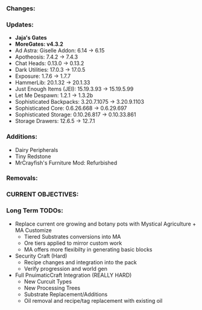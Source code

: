### Changes:

### Updates:
- **Jaja's Gates**
- **MoreGates: v4.3.2**
- Ad Astra: Giselle Addon: 6.14 -> 6.15
- Apotheosis: 7.4.2 -> 7.4.3
- Chat Heads: 0.13.0 -> 0.13.2
- Dark Utilities: 17.0.3 -> 17.0.5
- Exposure: 1.7.6 -> 1.7.7
- HammerLib: 20.1.32 -> 20.1.33
- Just Enough Items (JEI): 15.19.3.93 -> 15.19.5.99
- Let Me Despawn: 1.2.1 -> 1.3.2b
- Sophisticated Backpacks: 3.20.7.1075 -> 3.20.9.1103
- Sophisticated Core: 0.6.26.668 -> 0.6.29.697
- Sophisticated Storage: 0.10.26.817 -> 0.10.33.861
- Storage Drawers: 12.6.5 -> 12.7.1

### Additions:
- Dairy Peripherals
- Tiny Redstone
- MrCrayfish's Furniture Mod: Refurbished

### Removals:

### CURRENT OBJECTIVES:

### Long Term TODOs:
- Replace current ore growing and botany pots with Mystical Agriculture + MA Customize
  - Tiered Substrates conversions into MA
  - Ore tiers applied to mirror custom work
  - MA offers more flexibilty in generating basic blocks
- Security Craft (Hard)
  - Recipe changes and integration into the pack
  - Verify progression and world gen
- Full PnuimaticCraft Integration (REALLY HARD)
  - New Curcuit Types
  - New Processing Trees
  - Substrate Replacement/Additions
  - Oil removal and recipe/tag replacement with existing oil